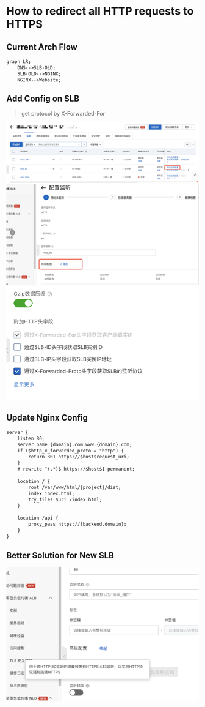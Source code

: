 # How to redirect all HTTP requests to HTTPS

## Current Arch Flow

```mermaid
graph LR;
    DNS-->SLB-OLD;
    SLB-OLD-->NGINX;
    NGINX-->Website;
```

## Add Config on SLB

> get protocol by X-Forwarded-For

![Alt text](image.png)
![Alt text](image-1.png)
![Alt text](image-2.png)

## Update Nginx Config

```nginx
server {
    listen 80;
    server_name {domain}.com www.{domain}.com;
    if ($http_x_forwarded_proto = "http") {
        return 301 https://$host$request_uri;
    }
    # rewrite ^(.*)$ https://$host$1 permanent;

    location / {
        root /var/www/html/{project}/dist;
        index index.html;
        try_files $uri /index.html;
    }

    location /api {
        proxy_pass https://{backend.domain};
    }
}
```

## Better Solution for New SLB

![Alt text](image-3.png)
